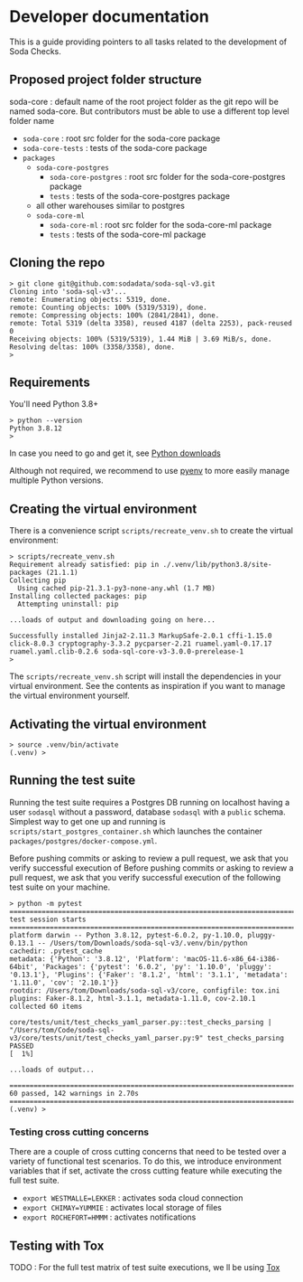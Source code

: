 # Developer documentation

This is a guide providing pointers to all tasks related to the development of Soda Checks.

## Proposed project folder structure

soda-core : default name of the root project folder as the git repo will be named soda-core.  But contributors must be able to use a different top level folder name
 + `soda-core` : root src folder for the soda-core package
 + `soda-core-tests` : tests of the soda-core package
 + `packages`
   + `soda-core-postgres`
     + `soda-core-postgres` : root src folder for the soda-core-postgres package
     + `tests` : tests of the soda-core-postgres package
   + all other warehouses similar to postgres
   + `soda-core-ml`
     + `soda-core-ml` : root src folder for the soda-core-ml package
     + `tests` : tests of the soda-core-ml package

## Cloning the repo

```
> git clone git@github.com:sodadata/soda-sql-v3.git
Cloning into 'soda-sql-v3'...
remote: Enumerating objects: 5319, done.
remote: Counting objects: 100% (5319/5319), done.
remote: Compressing objects: 100% (2841/2841), done.
remote: Total 5319 (delta 3358), reused 4187 (delta 2253), pack-reused 0
Receiving objects: 100% (5319/5319), 1.44 MiB | 3.69 MiB/s, done.
Resolving deltas: 100% (3358/3358), done.
>
```

## Requirements

You'll need Python 3.8+
```
> python --version
Python 3.8.12
>
```

In case you need to go and get it, see [Python downloads](https://www.python.org/downloads/)

Although not required, we recommend to use [pyenv](https://github.com/pyenv/pyenv) to more easily manage multiple Python
versions.

## Creating the virtual environment

There is a convenience script `scripts/recreate_venv.sh` to create the virtual environment:

```
> scripts/recreate_venv.sh
Requirement already satisfied: pip in ./.venv/lib/python3.8/site-packages (21.1.1)
Collecting pip
  Using cached pip-21.3.1-py3-none-any.whl (1.7 MB)
Installing collected packages: pip
  Attempting uninstall: pip

...loads of output and downloading going on here...

Successfully installed Jinja2-2.11.3 MarkupSafe-2.0.1 cffi-1.15.0 click-8.0.3 cryptography-3.3.2 pycparser-2.21 ruamel.yaml-0.17.17 ruamel.yaml.clib-0.2.6 soda-sql-core-v3-3.0.0-prerelease-1
>
```

The `scripts/recreate_venv.sh` script will install the dependencies in your virtual environment.  See the contents
as inspiration if you want to manage the virtual environment yourself.

## Activating the virtual environment

```
> source .venv/bin/activate
(.venv) >
```

## Running the test suite

Running the test suite requires a Postgres DB running on localhost having a user `sodasql`
without a password, database `sodasql` with a `public` schema.  Simplest way to get one
up and running is `scripts/start_postgres_container.sh` which launches the container
`packages/postgres/docker-compose.yml`.

Before pushing commits or asking to review a pull request, we ask that you verify successful execution of
Before pushing commits or asking to review a pull request, we ask that you verify successful execution of
the following test suite on your machine.

```
> python -m pytest
=================================================================================================================== test session starts ====================================================================================================================
platform darwin -- Python 3.8.12, pytest-6.0.2, py-1.10.0, pluggy-0.13.1 -- /Users/tom/Downloads/soda-sql-v3/.venv/bin/python
cachedir: .pytest_cache
metadata: {'Python': '3.8.12', 'Platform': 'macOS-11.6-x86_64-i386-64bit', 'Packages': {'pytest': '6.0.2', 'py': '1.10.0', 'pluggy': '0.13.1'}, 'Plugins': {'Faker': '8.1.2', 'html': '3.1.1', 'metadata': '1.11.0', 'cov': '2.10.1'}}
rootdir: /Users/tom/Downloads/soda-sql-v3/core, configfile: tox.ini
plugins: Faker-8.1.2, html-3.1.1, metadata-1.11.0, cov-2.10.1
collected 60 items

core/tests/unit/test_checks_yaml_parser.py::test_checks_parsing | "/Users/tom/Code/soda-sql-v3/core/tests/unit/test_checks_yaml_parser.py:9" test_checks_parsing
PASSED                                                                                                                                                                               [  1%]

...loads of output...

============================================================================================================= 60 passed, 142 warnings in 2.70s =============================================================================================================
(.venv) >
```

### Testing cross cutting concerns

There are a couple of cross cutting concerns that need to be tested over a variety of functional
test scenarios.  To do this, we introduce environment variables that if set, activate the cross
cutting feature while executing the full test suite.

* `export WESTMALLE=LEKKER` : activates soda cloud connection
* `export CHIMAY=YUMMIE` : activates local storage of files
* `export ROCHEFORT=HMMM` : activates notifications

## Testing with Tox

TODO : For the full test matrix of test suite executions, we ll be using [Tox](https://tox.wiki/en/latest/)
